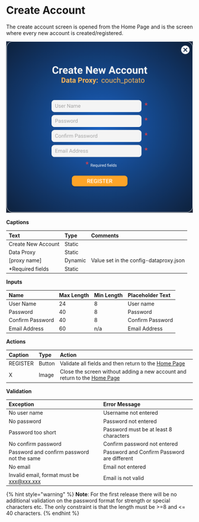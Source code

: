 # Create Account

The create account screen is opened from the Home Page and is the screen where every new account is created/registered.

![](../../.gitbook/assets/screen-shot-2020-02-25-at-10.16.00-pm.png)



**Captions**

| Text | Type | Comments |
| :--- | :--- | :--- |
| Create New Account | Static |   |
| Data Proxy | Static |   |
| \[proxy name\] | Dynamic | Value set in the config-dataproxy.json |
| \*Required fields | Static |   |

**Inputs**

| Name | Max Length | Min Length | Placeholder Text |
| :--- | :--- | :--- | :--- |
| User Name | 24 | 8 | User name |
| Password | 40 | 8 | Password |
| Confirm Password | 40 | 8 | Confirm Password |
| Email Address | 60 | n/a | Email Address |

**Actions**

| Caption | Type | Action |
| :--- | :--- | :--- |
| REGISTER | Button | Validate all fields and then return to the [Home Page](home-page.md) |
| X | Image | Close the screen without adding a new account and return to the [Home Page](home-page.md) |

**Validation**

| **Exception** | Error Message |
| :--- | :--- |
| No user name | Username not entered |
| No password | Password not entered |
| Password too short | Password must be at least 8 characters |
| No confirm password | Confirm password not entered |
| Password and confirm password not the same | Password and Confirm Password are different |
| No email | Email not entered |
| Invalid email, format must be xxx@xxx.xxx | Email is not valid |

{% hint style="warning" %}
**Note**: For the first release there will be no additional validation on the password format for strength or special characters etc. The only constraint is that the length must be &gt;=8 and &lt;= 40 characters.
{% endhint %}

